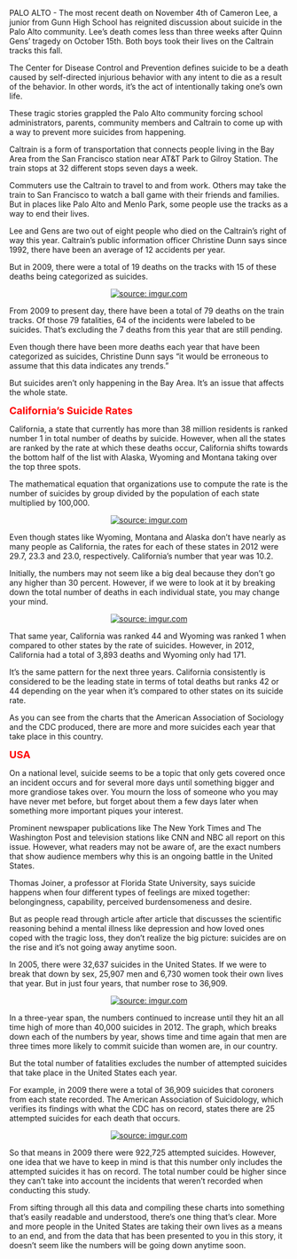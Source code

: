 
PALO ALTO - The most recent death on November 4th of Cameron Lee, a junior from Gunn High School has reignited discussion about suicide in the Palo Alto community. Lee’s death comes less than three weeks after Quinn Gens’ tragedy on October 15th. Both boys took their lives on the Caltrain tracks this fall.

The Center for Disease Control and Prevention defines suicide to be a death caused by self-directed injurious behavior with any intent to die as a result of the behavior. In other words, it’s the act of intentionally taking one’s own life.

These tragic stories grappled the Palo Alto community forcing school administrators, parents, community members and Caltrain to come up with a way to prevent more suicides from happening.

Caltrain is a form of transportation that connects people living in the Bay Area from the San Francisco station near AT&T Park to Gilroy Station. The train stops at 32 different stops seven days a week. 

Commuters use the Caltrain to travel to and from work. Others may take the train to San Francisco to watch a ball game with their friends and families. But in places like Palo Alto and Menlo Park, some people use the tracks as a way to end their lives.

Lee and Gens are two out of eight people who died on the Caltrain’s right of way this year. Caltrain’s public information officer Christine Dunn says since 1992, there have been an average of 12 accidents per year.

But in 2009, there were a total of 19 deaths on the tracks with 15 of these deaths being categorized as suicides.

<center> <a href="http://imgur.com/ORB8oQD"><img src="http://i.imgur.com/ORB8oQD.png" title="source: imgur.com" /></a> </center>

From 2009 to present day, there have been a total of 79 deaths on the train tracks. Of those 79 fatalities, 64 of the incidents were labeled to be suicides. That’s excluding the 7 deaths from this year that are still pending.

Even though there have been more deaths each year that have been categorized as suicides, Christine Dunn says “it would be erroneous to assume that this data indicates any trends.”

But suicides aren’t only happening in the Bay Area. It’s an issue that affects the whole state.




<p><b> <font size="4" color="red"> California’s Suicide Rates </font> </b></p>

California, a state that currently has more than 38 million residents is ranked number 1 in total number of deaths by suicide. However, when all the states are ranked by the rate at which these deaths occur, California shifts towards the bottom half of the list with Alaska, Wyoming and Montana taking over the top three spots.

The mathematical equation that organizations use to compute the rate is the number of suicides by group divided by the population of each state multiplied by 100,000. 

<center> <a href="http://imgur.com/pQ6hT0y"><img src="http://i.imgur.com/pQ6hT0y.png" title="source: imgur.com" /></a> </center>


Even though states like Wyoming, Montana and Alaska don’t have nearly as many people as California, the rates for each of these states in 2012 were 29.7, 23.3 and 23.0, respectively. California’s number that year was 10.2.

Initially, the numbers may not seem like a big deal because they don’t go any higher than 30 percent. However, if we were to look at it by breaking down the total number of deaths in each individual state, you may change your mind.

<center><a href="http://imgur.com/rmwdVPx"><img src="http://i.imgur.com/rmwdVPx.png" title="source: imgur.com" /></a></center>

That same year, California was ranked 44 and Wyoming was ranked 1 when compared to other states by the rate of suicides. However, in 2012, California had a total of 3,893 deaths and Wyoming only had 171.

It’s the same pattern for the next three years. California consistently is considered to be the leading state in terms of total deaths but ranks 42 or 44 depending on the year when it’s compared to other states on its suicide rate.

As you can see from the charts that the American Association of Sociology and the CDC produced, there are more and more suicides each year that take place in this country.




<p><b> <font size="4" color="red"> USA </font> </b></p>

On a national level, suicide seems to be a topic that only gets covered once an incident occurs and for several more days until something bigger and more grandiose takes over. You mourn the loss of someone who you may have never met before, but forget about them a few days later when something more important piques your interest. 

Prominent newspaper publications like The New York Times and The Washington Post and television stations like CNN and NBC all report on this issue. However, what readers may not be aware of, are the exact numbers that show audience members why this is an ongoing battle in the United States.


Thomas Joiner, a professor at Florida State University, says suicide happens when four different types of feelings are mixed together: belongingness, capability, perceived burdensomeness and desire.

But as people read through article after article that discusses the scientific reasoning behind a mental illness like depression and how loved ones coped with the tragic loss, they don’t realize the big picture: suicides are on the rise and it’s not going away anytime soon.

In 2005, there were 32,637 suicides in the United States. If we were to break that down by sex, 25,907 men and 6,730 women took their own lives that year. But in just four years, that number rose to 36,909. 


<center> <a href="http://imgur.com/EWtGJpF"><img src="http://i.imgur.com/EWtGJpF.png" title="source: imgur.com" /></a> </center>


In a three-year span, the numbers continued to increase until they hit an all time high of more than 40,000 suicides in 2012.  The graph, which breaks down each of the numbers by year, shows time and time again that men are three times more likely to commit suicide than women are, in our country.

But the total number of fatalities excludes the number of attempted suicides that take place in the United States each year. 

For example, in 2009 there were a total of 36,909 suicides that coroners from each state recorded. The American Association of Suicidology, which verifies its findings with what the CDC has on record, states there are 25 attempted suicides for each death that occurs.


<center> <a href="http://imgur.com/TAmWtW2"><img src="http://i.imgur.com/TAmWtW2.png" title="source: imgur.com" /></a> </center>

So that means in 2009 there were 922,725 attempted suicides. However, one idea that we have to keep in mind is that this number only includes the attempted suicides it has on record. The total number could be higher since they can’t take into account the incidents that weren’t recorded when conducting this study.

From sifting through all this data and compiling these charts into something that’s easily readable and understood, there’s one thing that’s clear. More and more people in the United States are taking their own lives as a means to an end, and from the data that has been presented to you in this story, it doesn’t seem like the numbers will be going down anytime soon.
